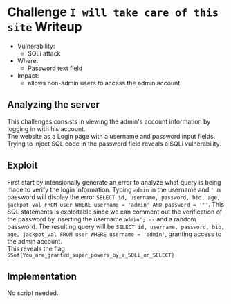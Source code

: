 # Challenge `I will take care of this site` Writeup

- Vulnerability: 
  - SQLi attack
- Where:
  - Password text field
- Impact:
  - allows non-admin users to access the admin account

## Analyzing the server

This challenges consists in viewing the admin's account information by logging in with his account.  
The website as a Login page with a username and password input fields.
Trying to inject SQL code in the password field reveals a SQLi vulnerability.

## Exploit

First start by intensionally generate an error to analyze what query is being made to verify the login information.
Typing `admin` in the username and `'` in password will display the error `SELECT id, username, password, bio, age, jackpot_val FROM user WHERE username = 'admin' AND password = '''`.
This SQL statements is exploitable since we can comment out the verification of the password by inserting the username `admin'; --` and a random password.
The resulting query will be `SELECT id, username, password, bio, age, jackpot_val FROM user WHERE username = 'admin'`, granting access to the admin account.  
This reveals the flag `SSof{You_are_granted_super_powers_by_a_SQLi_on_SELECT}`

## Implementation

No script needed.
